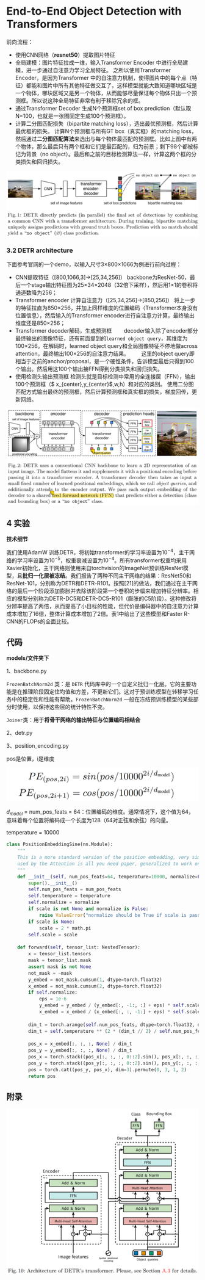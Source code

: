 # End-to-End Object Detection with Transformers

前向流程：

- 使用CNN网络（**resnet50**）提取图片特征
- 全局建模：图片特征拉成一维，输入Transformer Encoder 中进行全局建模，进一步通过自注意力学习全局特征。
  之所以使用Transformer Encoder，是因为Transformer 中的自注意力机制，使得图片中的每个点（特征）都能和图片中所有其他特征做交互了，这样模型就能大致知道哪块区域是一个物体，哪块区域又是另一个物体，从而能够尽量保证每个物体只出一个预测框。所以说这种全局特征非常有利于移除冗余的框。
- 通过Transformer Decoder 生成N个预测框set of box prediction（默认取N=100，也就是一张图固定生成100个预测框）。
- 计算二分图匹配损失（bipartite matching loss），选出最优预测框，然后计算最优框的损失。
  计算N个预测框与所有GT box（真实框）的matching loss，然后通过**二分图匹配算法**来选出与每个物体最匹配的预测框。比如上图中有两个物体，那么最后只有两个框和它们是最匹配的，归为前景；剩下98个都被标记为背景（no object）。最后和之前的目标检测算法一样，计算这两个框的分类损失和回归损失。

![1722843987880](assets/1722843987880.png)

### 3.2 DETR architecture

下面参考官网的一个demo，以输入尺寸3×800×1066为例进行前向过程：

- CNN提取特征（[800,1066,3]→[25,34,256]）
  backbone为ResNet-50，最后一个stage输出特征图为25×34×2048（32倍下采样），然后用1×1的卷积将通道数降为256；
- Transformer encoder 计算自注意力（[25,34,256]→[850,256]）
  将上一步的特征拉直为850×256，并加上同样维度的位置编码（Transformer本身没有位置信息），然后输入的Transformer encoder进行自注意力计算，最终输出维度还是850×256；
- Transformer decoder解码，生成预测框
    decoder输入除了encoder部分最终输出的图像特征，还有前面提到的`learned object query`，其维度为100×256。在解码时，learned object query和全局图像特征不停地做across attention，最终输出100×256的自注意力结果。
      这里的object query即相当于之前的anchor/proposal，是一个硬性条件，告诉模型最后只得到100个输出。然后用这100个输出接FFN得到分类损失和回归损失。
- 使用检测头输出预测框
  检测头就是目标检测中常用的全连接层（FFN），输出100个预测框（$ x_{center},y_{center}$,w,h）和对应的类别。
  使用二分图匹配方式输出最终的预测框，然后计算预测框和真实框的损失，梯度回传，更新网络。

![1722854828620](assets/1722854828620.png)

## 4 实验

**技术细节**

我们使用AdamW 训练DETR，将初始transformer的学习率设置为$10^{-4}$，主干网络的学习率设置为$10^{-5}$，权重衰减设置为$10^{-4}$。所有transformer权重均采用Xavier初始化，主干网络则使用来自torchvision的ImageNet预训练ResNet模型，且**批归一化层被冻结**。我们报告了两种不同主干网络的结果：ResNet50和ResNet-101，分别称为DETR和DETR-R101。按照[21]的做法，我们通过在主干网络的最后一个阶段添加膨胀并去除该阶段第一个卷积的步幅来增加特征分辨率。相应的模型分别称为DETR-DC5和DETR-DC5-R101（膨胀的C5阶段）。这种修改将分辨率提高了两倍，从而提高了小目标的性能，但代价是编码器中的自注意力计算成本增加了16倍，整体计算成本增加了2倍。表1中给出了这些模型和Faster R-CNN的FLOPs的全面比较。

## 代码

**models/文件夹下**

1、backbone.py

`FrozenBatchNorm2d` 类：是 `DETR` 代码库中的一个自定义批归一化层。它的主要功能是在推理阶段固定住均值和方差，不更新它们。这对于预训练模型在转移学习任务中的稳定性和性能有帮助。`FrozenBatchNorm2d` 一般在冻结预训练模型的某些部分时使用，以保持这些层的统计特性不变。

`Joiner`类：用于**将骨干网络的输出特征与位置编码相结合**

2、detr.py

3、position_encoding.py

 pos是位置，i是维度

![1723110380645](assets/1723110380645.png)

$d_{model}$ = num_pos_feats = 64：位置编码的维度。通常情况下，这个值为64，意味着每个位置将编码成一个长度为128（64对正弦和余弦）的向量。

temperature = 10000

```python
class PositionEmbeddingSine(nn.Module):
    """
    This is a more standard version of the position embedding, very similar to the one
    used by the Attention is all you need paper, generalized to work on images.
    """
    def __init__(self, num_pos_feats=64, temperature=10000, normalize=False, scale=None):
        super().__init__()
        self.num_pos_feats = num_pos_feats
        self.temperature = temperature
        self.normalize = normalize
        if scale is not None and normalize is False:
            raise ValueError("normalize should be True if scale is passed")
        if scale is None:
            scale = 2 * math.pi
        self.scale = scale

    def forward(self, tensor_list: NestedTensor):
        x = tensor_list.tensors
        mask = tensor_list.mask
        assert mask is not None
        not_mask = ~mask
        y_embed = not_mask.cumsum(1, dtype=torch.float32)
        x_embed = not_mask.cumsum(2, dtype=torch.float32)
        if self.normalize:
            eps = 1e-6
            y_embed = y_embed / (y_embed[:, -1:, :] + eps) * self.scale
            x_embed = x_embed / (x_embed[:, :, -1:] + eps) * self.scale

        dim_t = torch.arange(self.num_pos_feats, dtype=torch.float32, device=x.device)
        dim_t = self.temperature ** (2 * (dim_t // 2) / self.num_pos_feats)

        pos_x = x_embed[:, :, :, None] / dim_t
        pos_y = y_embed[:, :, :, None] / dim_t
        pos_x = torch.stack((pos_x[:, :, :, 0::2].sin(), pos_x[:, :, :, 1::2].cos()), dim=4).flatten(3)
        pos_y = torch.stack((pos_y[:, :, :, 0::2].sin(), pos_y[:, :, :, 1::2].cos()), dim=4).flatten(3)
        pos = torch.cat((pos_y, pos_x), dim=3).permute(0, 3, 1, 2)
        return pos
```





## 附录



![1722843392293](assets/1722843392293.png)